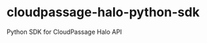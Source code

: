 # cloudpassage-halo-python-sdk
Python SDK for CloudPassage Halo API

<!---
#CPTAGS:community-supported integration api-example
#TBICON:images/python_icon.png
-->
